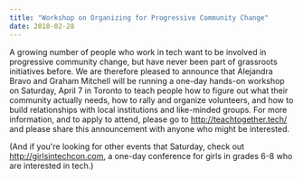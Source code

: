 ```yaml
---
title: "Workshop on Organizing for Progressive Community Change"
date: 2018-02-28
---
```


A growing number of people who work in tech want to be involved in
progressive community change, but have never been part of grassroots
initiatives before. We are therefore pleased to announce that
Alejandra Bravo and Graham Mitchell will be running a one-day hands-on
workshop on Saturday, April 7 in Toronto to teach people how to figure
out what their community actually needs, how to rally and organize
volunteers, and how to build relationships with local institutions and
like-minded groups. For more information, and to apply to attend,
please go to <http://teachtogether.tech/>
and please share this announcement with anyone who might be
interested.

(And if you're looking for other events that Saturday, check out
<http://girlsintechcon.com>, a one-day conference for girls in grades
6-8 who are interested in tech.)
